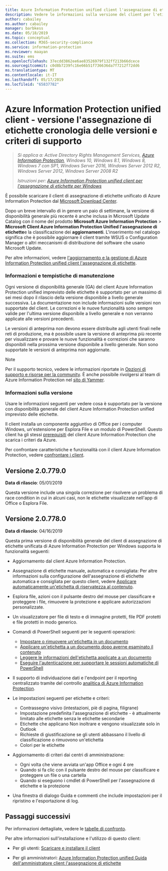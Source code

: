 ```yaml
---
title: Azure Information Protection unified client l'assegnazione di etichette - criterio di cronologia e supporto della versione
description: Vedere le informazioni sulla versione del client per l'etichettatura unificata di Azure Information Protection per Windows.
author: cabailey
ms.author: cabailey
manager: barbkess
ms.date: 05/18/2019
ms.topic: conceptual
ms.collection: M365-security-compliance
ms.service: information-protection
ms.reviewer: maayan
ms.suite: ems
ms.openlocfilehash: 37ecdd3862ee6ae83526979f132ff213b66dcece
ms.sourcegitcommit: c0d8b7239fc16e66b51f736636da7f7212f72dd6
ms.translationtype: MT
ms.contentlocale: it-IT
ms.lasthandoff: 05/17/2019
ms.locfileid: "65837782"
---
```

# <a name="azure-information-protection-unified-labeling-client---version-release-history-and-support-policy"></a>Azure Information Protection unified client - versione l'assegnazione di etichette cronologia delle versioni e criteri di supporto

>*Si applica a: Active Directory Rights Management Services, [Azure Information Protection](https://azure.microsoft.com/pricing/details/information-protection), Windows 10, Windows 8.1, Windows 8, Windows 7 con SP1, Windows Server 2016, Windows Server 2012 R2, Windows Server 2012, Windows Server 2008 R2*
>
> *Istruzioni per: [Azure Information Protection unified client per l'assegnazione di etichette per Windows](../faqs.md#whats-the-difference-between-the-azure-information-protection-client-and-the-azure-information-protection-unified-labeling-client)*


È possibile scaricare il client di assegnazione di etichette unificato di Azure Information Protection dal [Microsoft Download Center](https://www.microsoft.com/en-us/download/details.aspx?id=53018).

Dopo un breve intervallo di in genere un paio di settimane, la versione di disponibilità generale più recente è anche inclusa in Microsoft Update Catalog con il nome del prodotto **Microsoft Azure Information Protection**  >  **Microsoft Client Azure Information Protection Unified l'assegnazione di etichette**e la classificazione dei **aggiornamenti**. L'inserimento nel catalogo significa che è possibile aggiornare il client tramite WSUS o Configuration Manager o altri meccanismi di distribuzione del software che usano Microsoft Update.

Per altre informazioni, vedere [l'aggiornamento e la gestione di Azure Information Protection unified client l'assegnazione di etichette](clientv2-admin-guide.md#upgrading-and-maintaining-the-azure-information-protection-unified-labeling-client).

### <a name="servicing-information-and-timelines"></a>Informazioni e tempistiche di manutenzione

Ogni versione di disponibilità generale (GA) del client Azure Information Protection unified imprevisto delle etichette è supportato per un massimo di sei mesi dopo il rilascio della versione disponibile a livello generale successiva. La documentazione non include informazioni sulle versioni non supportate del client. Le correzioni e le nuove funzionalità sono sempre valide per l'ultima versione disponibile a livello generale e non verranno applicate alle versioni precedenti.

Le versioni di anteprima non devono essere distribuite agli utenti finali nelle reti di produzione, ma è possibile usare la versione di anteprima più recente per visualizzare e provare le nuove funzionalità e correzioni che saranno disponibili nella prossima versione disponibile a livello generale. Non sono supportate le versioni di anteprima non aggiornate.

> [!NOTE]
> Per il supporto tecnico, vedere le informazioni riportate in [Opzioni di supporto e risorse per la community](../information-support.md#support-options-and-community-resources). È anche possibile rivolgersi al team di Azure Information Protection nel [sito di Yammer](https://www.yammer.com/askipteam/).

### <a name="release-information"></a>Informazioni sulla versione

Usare le informazioni seguenti per vedere cosa è supportato per la versione con disponibilità generale del client Azure Information Protection unified imprevisto delle etichette.

Il client installa un componente aggiuntivo di Office per i computer Windows, un'estensione per Esplora File e un modulo di PowerShell. Questo client ha gli stessi [prerequisiti](../requirements.md) del client Azure Information Protection che scarica i criteri da Azure.

Per confrontare caratteristiche e funzionalità con il client Azure Information Protection, vedere [confrontare i client](use-client.md#compare-the-clients).

## <a name="version-207790"></a>Versione 2.0.779.0

**Data di rilascio**: 05/01/2019

Questa versione include una singola correzione per risolvere un problema di race condition in cui in alcuni casi, non le etichette visualizzate nell'app di Office o Esplora File.

## <a name="version-207780"></a>Versione 2.0.778.0

**Data di rilascio**: 04/16/2019

Questa prima versione di disponibilità generale del client di assegnazione di etichette unificata di Azure Information Protection per Windows supporta le funzionalità seguenti: 

- Aggiornamento dal client Azure Information Protection.

- Assegnazione di etichette manuale, automatica e consigliata: Per altre informazioni sulla configurazione dell'assegnazione di etichette automatica e consigliata per questo client, vedere [Applicare automaticamente un'etichetta di riservatezza al contenuto](/Office365/SecurityCompliance/apply_sensitivity_label_automatically).

- Esplora file, azioni con il pulsante destro del mouse per classificare e proteggere i file, rimuovere la protezione e applicare autorizzazioni personalizzate.

- Un visualizzatore per file di testo e di immagine protetti, file PDF protetti e file protetti in modo generico.

- Comandi di PowerShell seguenti per le seguenti operazioni:
    - [Impostare o rimuovere un'etichetta in un documento](/powershell/module/azureinformationprotection/set-aipfilelabel)
    - [Applicare un'etichetta a un documento dopo averne esaminato il contenuto](/powershell/module/azureinformationprotection/set-aipfileclassification)
    - [Leggere le informazioni dell'etichetta applicate a un documento](/powershell/module/azureinformationprotection/get-aipfilestatus)
    - [Eseguire l'autenticazione per supportare le sessioni automatiche di PowerShell](/powershell/module/azureinformationprotection/set-aipauthentication)

- Il supporto di individuazione dati e l'endpoint per il reporting centralizzato tramite del controllo [analitica di Azure Information Protection](../reports-aip.md).

- Le impostazioni seguenti per etichette e criteri:
    - Contrassegno visivo (intestazioni, piè di pagina, filigrane)
    - Impostazione predefinita l'assegnazione di etichette - è attualmente limitato alle etichette senza le etichette secondarie
    - Etichette che applicano Non inoltrare e vengono visualizzate solo in Outlook
    - Richieste di giustificazione se gli utenti abbassano il livello di classificazione o rimuovono un'etichetta
    - Colori per le etichette

- Aggiornamento di criteri dai centri di amministrazione:
    - Ogni volta che viene avviata un'app Office e ogni 4 ore
    - Quando si fa clic con il pulsante destro del mouse per classificare e proteggere un file o una cartella
    - Quando si eseguono i cmdlet di PowerShell per l'assegnazione di etichette e la protezione

- Una finestra di dialogo Guida e commenti che include impostazioni per il ripristino e l'esportazione di log.


## <a name="next-steps"></a>Passaggi successivi

Per informazioni dettagliate, vedere le [tabelle di confronto](use-client.md#compare-the-clients).

Per altre informazioni sull'installazione e l'utilizzo di questo client: 

- Per gli utenti: [Scaricare e installare il client](install-unifiedlabelingclient-app.md)

- Per gli amministratori: [Azure Information Protection unified Guida dell'amministratore client l'assegnazione di etichette](clientv2-admin-guide.md)

